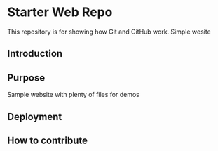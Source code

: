 # Starter Web Repo

This repository is for showing how Git and GitHub work. Simple wesite

## Introduction

## Purpose

Sample website with plenty of files for demos

## Deployment

## How to contribute